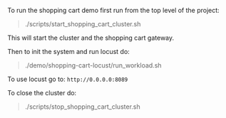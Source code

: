 To run the shopping cart demo first run from the top level of the project:

> ./scripts/start_shopping_cart_cluster.sh

This will start the cluster and the shopping cart gateway.

Then to init the system and run locust do:

>  ./demo/shopping-cart-locust/run_workload.sh

To use locust go to: `http://0.0.0.0:8089`

To close the cluster do:

> ./scripts/stop_shopping_cart_cluster.sh